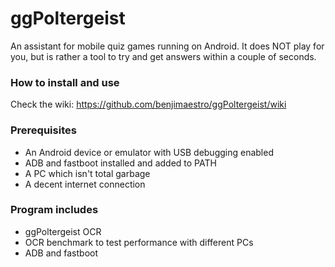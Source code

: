 # ggPoltergeist
An assistant for mobile quiz games running on Android. It does NOT play for you, but is rather a tool to try and get answers within a couple of seconds.
### How to install and use
Check the wiki: https://github.com/benjimaestro/ggPoltergeist/wiki
### Prerequisites
* An Android device or emulator with USB debugging enabled
* ADB and fastboot installed and added to PATH
* A PC which isn't total garbage
* A decent internet connection
### Program includes
* ggPoltergeist OCR
* OCR benchmark to test performance with different PCs
* ADB and fastboot
